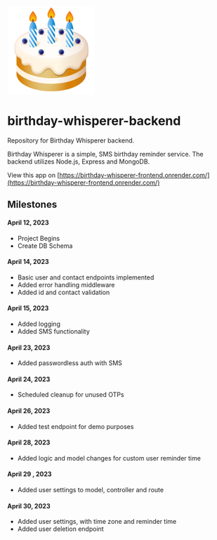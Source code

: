 <img src="./logo.png" alt="crage" style="width:200px;"/>

# birthday-whisperer-backend

Repository for Birthday Whisperer backend.

Birthday Whisperer is a simple, SMS birthday reminder service. The backend utilizes Node.js, Express and MongoDB.

View this app on [https://birthday-whisperer-frontend.onrender.com/](https://birthday-whisperer-frontend.onrender.com/)

## Milestones

#### April 12, 2023

- Project Begins
- Create DB Schema

#### April 14, 2023
- Basic user and contact endpoints implemented
- Added error handling middleware
- Added id and contact validation

#### April 15, 2023
- Added logging
- Added SMS functionality

#### April 23, 2023
- Added passwordless auth with SMS

#### April 24, 2023
- Scheduled cleanup for unused OTPs

#### April 26, 2023
- Added test endpoint for demo purposes

#### April 28, 2023
- Added logic and model changes for custom user reminder time

#### April 29 , 2023
- Added user settings to model, controller and route

#### April 30, 2023
- Added user settings, with time zone and reminder time
- Added user deletion endpoint
